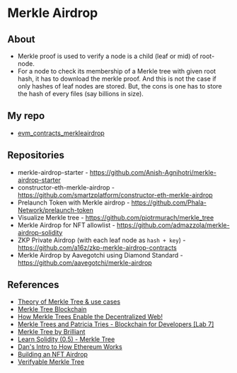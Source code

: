 # Merkle Airdrop

## About
* Merkle proof is used to verify a node is a child (leaf or mid) of root-node.
* For a node to check its membership of a Merkle tree with given root hash, it has to download the merkle proof. And this is not the case if only hashes of leaf nodes are stored. But, the cons is one has to store the hash of every files (say billions in size).

## My repo
* [evm_contracts_merkleairdrop](https://github.com/abhi3700/evm_contracts_merkleairdrop)

## Repositories
* merkle-airdrop-starter - https://github.com/Anish-Agnihotri/merkle-airdrop-starter
* constructor-eth-merkle-airdrop - https://github.com/smartzplatform/constructor-eth-merkle-airdrop
* Prelaunch Token with Merkle airdrop - https://github.com/Phala-Network/prelaunch-token
* Visualize Merkle tree - https://github.com/piotrmurach/merkle_tree
* Merkle Airdrop for NFT allowlist - https://github.com/admazzola/merkle-airdrop-solidity
* ZKP Private Airdrop (with each leaf node as `hash + key`) - https://github.com/a16z/zkp-merkle-airdrop-contracts
* Merkle Airdrop by Aavegotchi using Diamond Standard - https://github.com/aavegotchi/merkle-airdrop

## References
* [Theory of Merkle Tree & use cases](https://decentralizedthoughts.github.io/2020-12-22-what-is-a-merkle-tree/)
* [Merkle Tree Blockchain](https://www.youtube.com/watch?v=fB41w3JcR7U)
* [How Merkle Trees Enable the Decentralized Web!](https://www.youtube.com/watch?v=YIc6MNfv5iQ)
* [Merkle Trees and Patricia Tries - Blockchain for Developers [Lab 7]](https://www.youtube.com/watch?v=wwrf87bq6jo)
* [Merkle Tree by Brilliant](https://brilliant.org/wiki/merkle-tree/)
* [Learn Solidity (0.5) - Merkle Tree](https://www.youtube.com/watch?v=n6nEPaE7KZ8)
* [Dan's Intro to How Ethereum Works](https://www.youtube.com/watch?v=-SMliFtoPn8)
* [Building an NFT Airdrop](https://www.youtube.com/watch?v=SF-XOwWIwRo)
* [Verifyable Merkle Tree](https://github.com/vmtree/chainlink-vmt)
